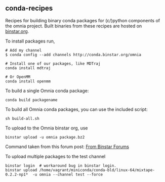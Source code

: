 conda-recipes
-------------

Recipes for building binary conda packages for (c/)python components of the omnia project.
Built binaries from these recipes are hosted on [binstar.org](https://binstar.org/omnia).

To install packages run,

```
# Add my channel
$ conda config --add channels http://conda.binstar.org/omnia

# Install one of our packages, like MDTraj
conda install mdtraj

# Or OpenMM
conda install openmm
```

To build a single Omnia conda package:

```
conda build packagename
```

To build all Omnia conda packages, you can use the included script:

```
sh build-all.sh
```


To upload to the Omnia binstar org, use

```
binstar upload -u omnia package.bz2
```

Command taken from this forum post: [From Binstar Forums](https://groups.google.com/a/continuum.io/forum/#!topic/conda/uYtVRGW--iU)

To upload multiple packages to the test channel

```
binstar login  # workaround bug in binstar login.
binstar upload /home/vagrant/miniconda/conda-bld/linux-64/mixtape-0.2.2-np1*  -u omnia --channel test --force
```
